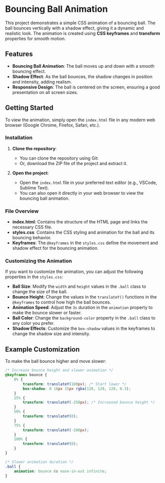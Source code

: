 # Bouncing Ball Animation

This project demonstrates a simple CSS animation of a bouncing ball. The ball bounces vertically with a shadow effect, giving it a dynamic and realistic look. The animation is created using **CSS keyframes** and **transform** properties for smooth motion.

## Features

- **Bouncing Ball Animation**: The ball moves up and down with a smooth bouncing effect.
- **Shadow Effect**: As the ball bounces, the shadow changes in position and intensity, adding realism.
- **Responsive Design**: The ball is centered on the screen, ensuring a good presentation on all screen sizes.

## Getting Started

To view the animation, simply open the `index.html` file in any modern web browser (Google Chrome, Firefox, Safari, etc.).

### Installation

1. **Clone the repository**:
    - You can clone the repository using Git:
    - Or, download the ZIP file of the project and extract it.

2. **Open the project**:
    - Open the `index.html` file in your preferred text editor (e.g., VSCode, Sublime Text).
    - You can also open it directly in your web browser to view the bouncing ball animation.

### File Overview

- **index.html**: Contains the structure of the HTML page and links the necessary CSS file.
- **styles.css**: Contains the CSS styling and animation for the ball and its bouncing behavior.
- **Keyframes**: The `@keyframes` in the `styles.css` define the movement and shadow effect for the bouncing animation.

### Customizing the Animation

If you want to customize the animation, you can adjust the following properties in the `styles.css`:

- **Ball Size**: Modify the `width` and `height` values in the `.ball` class to change the size of the ball.
- **Bounce Height**: Change the values in the `translateY()` functions in the `@keyframes` to control how high the ball bounces.
- **Animation Speed**: Adjust the `3s` duration in the `animation` property to make the bounce slower or faster.
- **Ball Color**: Change the `background-color` property in the `.ball` class to any color you prefer.
- **Shadow Effects**: Customize the `box-shadow` values in the keyframes to change the shadow size and intensity.

## Example Customization

To make the ball bounce higher and move slower:

```css
/* Increase bounce height and slower animation */
@keyframes bounce {
    0% {
        transform: translateY(100px); /* Start lower */
        box-shadow: 0 10px 15px rgba(128, 128, 128, 0.3);
    }
    25% {
        transform: translateY(-250px); /* Increased bounce height */
    }
    50% {
        transform: translateY(0);
    }
    75% {
        transform: translateY(-200px);
    }
    100% {
        transform: translateY(0);
    }
}

/* Slower animation duration */
.ball {
    animation: bounce 6s ease-in-out infinite;
}
    
